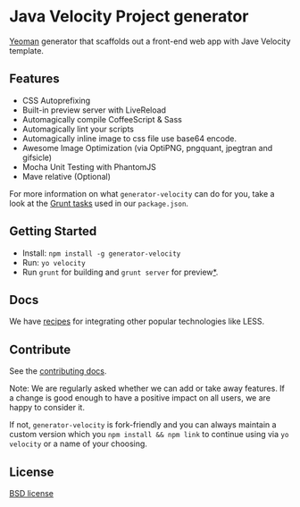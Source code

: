 # Java Velocity Project generator

[Yeoman](http://yeoman.io) generator that scaffolds out a front-end web app with Jave Velocity template.

## Features

* CSS Autoprefixing
* Built-in preview server with LiveReload
* Automagically compile CoffeeScript & Sass
* Automagically lint your scripts
* Automagically inline image to css file use base64 encode.
* Awesome Image Optimization (via OptiPNG, pngquant, jpegtran and gifsicle)
* Mocha Unit Testing with PhantomJS
* Mave relative (Optional)

For more information on what `generator-velocity` can do for you, take a look at the [Grunt tasks](https://github.com/zhongzhi107/generator-velocity/blob/master/app/templates/_package.json) used in our `package.json`.


## Getting Started

- Install: `npm install -g generator-velocity`
- Run: `yo velocity`
- Run `grunt` for building and `grunt server` for preview[\*](#grunt-serve-note). 


## Docs

We have [recipes](docs/recipes) for integrating other popular technologies like LESS.


## Contribute

See the [contributing docs](https://github.com/yeoman/yeoman/blob/master/contributing.md).

Note: We are regularly asked whether we can add or take away features. If a change is good enough to have a positive impact on all users, we are happy to consider it.

If not, `generator-velocity` is fork-friendly and you can always maintain a custom version which you `npm install && npm link` to continue using via `yo velocity` or a name of your choosing.


## License

[BSD license](http://opensource.org/licenses/bsd-license.php)
